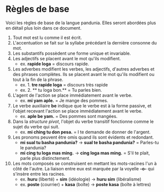 # Règles de base

Voici les règles de base de la langue pandunia.
Elles seront abordées plus en détail plus loin dans ce document.

1. Tout mot est lu comme il est écrit.
2. L'accentuation se fait sur la syllabe précédant la dernière consonne du mot.
4. Les substantifs possèdent une forme unique et invariable.
5. Les adjectifs se placent avant le mot qu'ils modifient.
   - ex. **rapide loga** = discours rapide.
6. Les adverbes modifient les verbes, les adjectifs, d'autres adverbes et des phrases complètes.
   Ils se placent avant le mot qu'ils modifient ou tout à la fin de la phrase.
   - ex. 1. **tre rapide loga** = discours très rapide
   - ex. 2. ** tu loga bon.** = Tu parles bien.
7. L'agent de l'action se place immédiatement avant le verbe.
    - ex. **mi yam aple.** = Je mange des pommes.
8. Le verbe auxiliaire **be** indique que le verbe est à la forme passive, et l'objet recevant l'action se place immédiatement avant le verbe.
    - ex. **aple be yam.** = Des pommes sont mangées.
9. Dans la _structure pivot_, l'objet du verbe transitif fonctionne comme le sujet du verbe qui suit.
    - ex. **mi ching tu don pesa.** = I te demande de donner de l'argent.
10. Les pronoms peuvent être omis quand ils sont évidents et redondant.
    - **mi sual tu basha pandunia?** → **sual te basha pandunia?** = Parles-tu le pandunia?
    - **mi cing tu loga mas ming.** →  **cing loga mas ming.**
      = S'il te plait, parle plus distinctement.
11. Les mots composés se construisent en mettant les mots-racines l'un à côté de l'autre.
    La liaison entre eux est marquée par la voyelle **-o-** qui s'insère entre les racines.
    - ex. **huru** (liberté) + **sim** (idéologie) → **huru sim** (libéralisme)
    - ex. **poste** (courrier) + **kasa** (boîte) → **poste kasa** (boîte à lettres)

